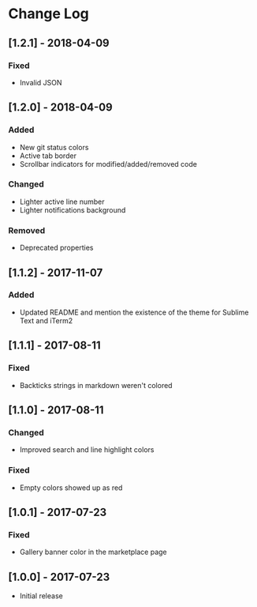 # Change Log

## [1.2.1] - 2018-04-09
### Fixed
- Invalid JSON

## [1.2.0] - 2018-04-09
### Added
- New git status colors
- Active tab border
- Scrollbar indicators for modified/added/removed code

### Changed
- Lighter active line number
- Lighter notifications background

### Removed
- Deprecated properties

## [1.1.2] - 2017-11-07
### Added
- Updated README and mention the existence of the theme for Sublime Text and iTerm2

## [1.1.1] - 2017-08-11
### Fixed
- Backticks strings in markdown weren't colored

## [1.1.0] - 2017-08-11
### Changed
- Improved search and line highlight colors

### Fixed
- Empty colors showed up as red

## [1.0.1] - 2017-07-23
### Fixed
- Gallery banner color in the marketplace page

## [1.0.0] - 2017-07-23
- Initial release
